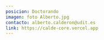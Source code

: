 ```yaml
---
posicion: Doctorando
imagen: foto Alberto.jpg
contacto: alberto.calderon@udit.es
link: https://calde-core.vercel.app
---
```

